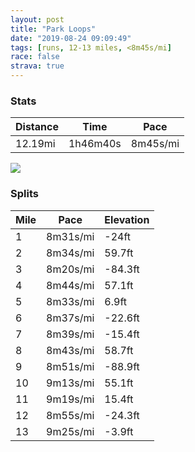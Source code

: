 ```yaml
---
layout: post
title: "Park Loops"
date: "2019-08-24 09:09:49"
tags: [runs, 12-13 miles, <8m45s/mi]
race: false
strava: true
---
```


### Stats

| Distance | Time | Pace |
|----------|------|------|
|12.19mi|1h46m40s|8m45s/mi|

<img src='https://maps.googleapis.com/maps/api/staticmap?maptype=roadmap&path=enc:aeywF~~obMqADoBcA@e@n@wEr@w@}AqCiFgC_AQ{C}Bo@y@YuBFoAfAoCLeAMkAuAgCuBm@k@]cAuAmAgDaB}AyBs@uAQq@@aAd@_AJoAScBqAkA}C}@uAeAMy@L_Bk@gD]_EcCkAuAu@sA}A}AiDiBaAs@_BgB_@aAg@qCPcG[eBU_@uBsAm@aAyCaBg@w@aH_E[c@sAc@e@w@eBmAwC_AmCNgB[gBTcBtAgA@m@O}CiBsGmIm@a@mENaD]cAc@}@u@uA}Dk@e@g@B]Vc@fA?n@Nf@v@lA`@vAK`AMZw@b@q@@o@]oBaCcCsAqBUaANcC`FYrBKrBUjBWfARbAZ`@nAt@z@Ib@OH_@Eg@TsAPi@l@q@vA]dBCvAe@lBJlBzC^fAJ|ATf@pDnDz@jBp@pCbBbDpCtAlBn@xA`AlAjA|@zBtAvAp@TvBQ`Bn@`A`Dl@tChAvAbAzAnCbBbCn@dAKdAm@~Aa@`B?`ElCtAvBp@dB`AdA~AZlDEhAb@~@~@b@fAjCjDzBvB|@rAdBxDlBnCpBz@hCDvCYbCXl@d@N`@V`C^lA~@\^^tAj@pCjBbBZlBbAnArAzAnC|BxC`AdAxBtAxAXf@KhBuAt@cAdAcCj@sBZ{BDgAIg@m@eA}B}@gEcCgCsDUq@K_BlAoDBgAOqAuAqCgCoA{AkBgB}CiA{@wBgA{@CiCdA}AGoA{@_AeAoBgE}@W_CGeIsCgBeAoEmFoEwBoBoBwAmDEsB\mDQwBKUsCyBqC{AcB{AsKwGmA_A_AmAgCw@gBPaE]kAX}AlAqAEuEyCwEuFiA_AmE?qDc@sAg@y@sAcAqC}@[q@V[`AVxBn@fARfAM`Ae@d@{@BmFmEsCeA[BeAh@mBdC[~@o@pEArAItBOr@Fh@\f@bB^lAYd@i@NyA`@eAv@m@dBKpAe@tAIn@N~AhBh@xAZlB`@~@|@v@`A^p@x@zA`GtAhCfAz@fEtAhBlA~@tAnAbDl@h@dB`@bBEXWDX|@d@h@|@`AvEr@jBpBxBnC`BlA`@pAAbBy@jBe@`ALxAd@xAnAdBvBnArCn@h@hAV`DK~Af@hAhAfDdGvEtEnDxGfAt@l@JdHMvCj@h@~@`B|EbDxBdGzBjAp@dBlBrAfCvBrCdCxBtBj@bA?|AcAr@oAlAaA&key=AIzaSyC1MId7bFpkLXNAaYhBSTb8jLyiSqzbDtM&size=800x800&markers=color:yellow|label:S|40.76641,-73.97888&markers=color:green|label:F|40.76765000000006,-73.97882999999996'>

### Splits

| Mile | Pace | Elevation |
|------|------|-----------|
|1|8m31s/mi|-24ft|
|2|8m34s/mi|59.7ft|
|3|8m20s/mi|-84.3ft|
|4|8m44s/mi|57.1ft|
|5|8m33s/mi|6.9ft|
|6|8m37s/mi|-22.6ft|
|7|8m39s/mi|-15.4ft|
|8|8m43s/mi|58.7ft|
|9|8m51s/mi|-88.9ft|
|10|9m13s/mi|55.1ft|
|11|9m19s/mi|15.4ft|
|12|8m55s/mi|-24.3ft|
|13|9m25s/mi|-3.9ft|
